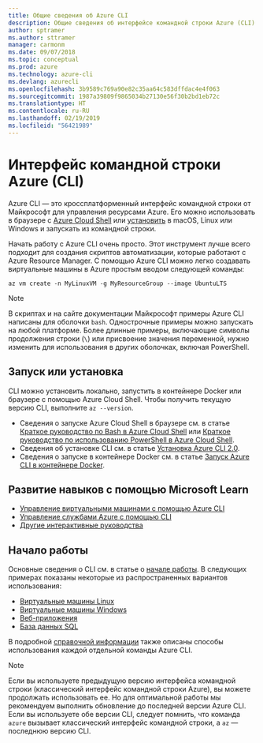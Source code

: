 ```yaml
---
title: Общие сведения об Azure CLI
description: Общие сведения об интерфейсе командной строки Azure (CLI).
author: sptramer
ms.author: sttramer
manager: carmonm
ms.date: 09/07/2018
ms.topic: conceptual
ms.prod: azure
ms.technology: azure-cli
ms.devlang: azurecli
ms.openlocfilehash: 3b9589c769a90e82c35aa64c583dffdac4e4f063
ms.sourcegitcommit: 1987a39809f9865034b27130e56f30b2bd1eb72c
ms.translationtype: HT
ms.contentlocale: ru-RU
ms.lasthandoff: 02/19/2019
ms.locfileid: "56421989"
---
```

# <a name="azure-command-line-interface-cli"></a>Интерфейс командной строки Azure (CLI)

Azure CLI — это кроссплатформенный интерфейс командной строки от Майкрософт для управления ресурсами Azure.
Его можно использовать в браузере с [Azure Cloud Shell](/azure/cloud-shell/overview) или [установить](install-azure-cli.md) в macOS, Linux или Windows и запускать из командной строки.

Начать работу с Azure CLI очень просто. Этот инструмент лучше всего подходит для создания скриптов автоматизации, которые работают с Azure Resource Manager.
С помощью Azure CLI можно легко создавать виртуальные машины в Azure простым вводом следующей команды:

```azurecli-interactive
az vm create -n MyLinuxVM -g MyResourceGroup --image UbuntuLTS
```

> [!NOTE]
>
> В скриптах и на сайте документации Майкрософт примеры Azure CLI написаны для оболочки `bash`. Однострочные примеры можно запускать на любой платформе. Более длинные примеры, включающие символы продолжения строки (`\`) или присвоение значения переменной, нужно изменить для использования в других оболочках, включая PowerShell.

## <a name="run-or-install"></a>Запуск или установка

CLI можно установить локально, запустить в контейнере Docker или браузере с помощью Azure Cloud Shell. Чтобы получить текущую версию CLI, выполните `az --version`.

* Сведения о запуске Azure Cloud Shell в браузере см. в статье [Краткое руководство по Bash в Azure Cloud Shell](/azure/cloud-shell/quickstart) или [Краткое руководство по использованию PowerShell в Azure Cloud Shell](/azure/cloud-shell/quickstart-powershell).
* Сведения об установке CLI см. в статье [Установка Azure CLI 2.0](install-azure-cli.md).
* Сведения о запуске в контейнере Docker см. в статье [Запуск Azure CLI в контейнере Docker](run-azure-cli-docker.md).

## <a name="build-your-skills-with-microsoft-learn"></a>Развитие навыков с помощью Microsoft Learn

- [Управление виртуальными машинами с помощью Azure CLI](/learn/modules/manage-virtual-machines-with-azure-cli/)
- [Управление службами Azure с помощью CLI](/learn/modules/control-azure-services-with-cli/)
- [Другие интерактивные руководства](/learn/browse/?products=azure-clis)

## <a name="get-started"></a>Начало работы

Основные сведения о CLI см. в статье о [начале работы](get-started-with-azure-cli.md). В следующих примерах показаны некоторые из распространенных вариантов использования:

- [Виртуальные машины Linux](/azure/virtual-machines/virtual-machines-linux-cli-samples?toc=%2fcli%2fazure%2ftoc.json&bc=%2fcli%2fazure%2fbreadcrumb%2ftoc.json)
- [Виртуальные машины Windows](/azure/virtual-machines/virtual-machines-windows-cli-samples?toc=%2fcli%2fazure%2ftoc.json&bc=%2fcli%2fazure%2fbreadcrumb%2ftoc.json)
- [Веб-приложения](/azure/app-service-web/app-service-cli-samples?toc=%2fcli%2fazure%2ftoc.json&bc=%2fcli%2fazure%2fbreadcrumb%2ftoc.json)
- [База данных SQL](/azure/sql-database/sql-database-cli-samples?toc=%2fcli%2fazure%2ftoc.json&bc=%2fcli%2fazure%2fbreadcrumb%2ftoc.json)

В подробной [справочной информации](/cli/azure/reference-index) также описаны способы использования каждой отдельной команды Azure CLI.

> [!NOTE]
> Если вы используете предыдущую версию интерфейса командной строки (классический интерфейс командной строки Azure), вы можете продолжать использовать ее.
> Но для оптимальной работы мы рекомендуем выполнить обновление до последней версии Azure CLI.
> Если вы используете обе версии CLI, следует помнить, что команда `azure` вызывает классический интерфейс командной строки, а `az` — последнюю версию CLI.
